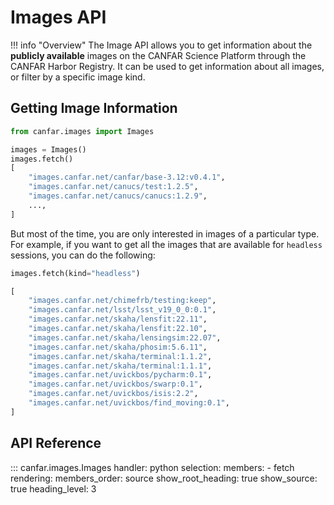 # Images API

!!! info "Overview"
    The Image API allows you to get information about the **publicly available** images on the CANFAR Science Platform through the CANFAR Harbor Registry. It can be used to get information about all images, or filter by a specific image kind.

## Getting Image Information

```python title="Get image information"
from canfar.images import Images

images = Images()
images.fetch()
[
    "images.canfar.net/canfar/base-3.12:v0.4.1",
    "images.canfar.net/canucs/test:1.2.5",
    "images.canfar.net/canucs/canucs:1.2.9",
    ...,
]
```

But most of the time, you are only interested in images of a particular type. For example, if you want to get all the images that are available for `headless` sessions, you can do the following:

```python title="Get headless image information"
images.fetch(kind="headless")
```

```python
[
    "images.canfar.net/chimefrb/testing:keep",
    "images.canfar.net/lsst/lsst_v19_0_0:0.1",
    "images.canfar.net/skaha/lensfit:22.11",
    "images.canfar.net/skaha/lensfit:22.10",
    "images.canfar.net/skaha/lensingsim:22.07",
    "images.canfar.net/skaha/phosim:5.6.11",
    "images.canfar.net/skaha/terminal:1.1.2",
    "images.canfar.net/skaha/terminal:1.1.1",
    "images.canfar.net/uvickbos/pycharm:0.1",
    "images.canfar.net/uvickbos/swarp:0.1",
    "images.canfar.net/uvickbos/isis:2.2",
    "images.canfar.net/uvickbos/find_moving:0.1",
]
```

## API Reference

::: canfar.images.Images
    handler: python
    selection:
      members:
        - fetch
    rendering:
      members_order: source
      show_root_heading: true
      show_source: true
      heading_level: 3
